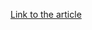 [Link to the article](https://www.cisa.gov/news-events/alerts/2025/05/21/threat-actors-target-us-critical-infrastructure-lummac2-malware)
